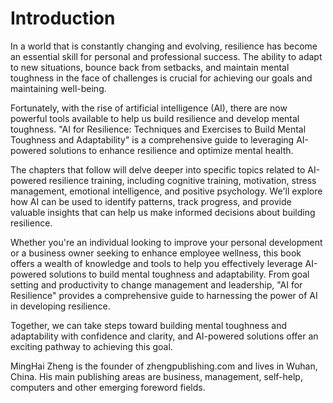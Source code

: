 # Introduction

In a world that is constantly changing and evolving, resilience has become an essential skill for personal and professional success. The ability to adapt to new situations, bounce back from setbacks, and maintain mental toughness in the face of challenges is crucial for achieving our goals and maintaining well-being.

Fortunately, with the rise of artificial intelligence (AI), there are now powerful tools available to help us build resilience and develop mental toughness. "AI for Resilience: Techniques and Exercises to Build Mental Toughness and Adaptability" is a comprehensive guide to leveraging AI-powered solutions to enhance resilience and optimize mental health.

The chapters that follow will delve deeper into specific topics related to AI-powered resilience training, including cognitive training, motivation, stress management, emotional intelligence, and positive psychology. We'll explore how AI can be used to identify patterns, track progress, and provide valuable insights that can help us make informed decisions about building resilience.

Whether you're an individual looking to improve your personal development or a business owner seeking to enhance employee wellness, this book offers a wealth of knowledge and tools to help you effectively leverage AI-powered solutions to build mental toughness and adaptability. From goal setting and productivity to change management and leadership, "AI for Resilience" provides a comprehensive guide to harnessing the power of AI in developing resilience.

Together, we can take steps toward building mental toughness and adaptability with confidence and clarity, and AI-powered solutions offer an exciting pathway to achieving this goal.

MingHai Zheng is the founder of zhengpublishing.com and lives in Wuhan, China. His main publishing areas are business, management, self-help, computers and other emerging foreword fields.
